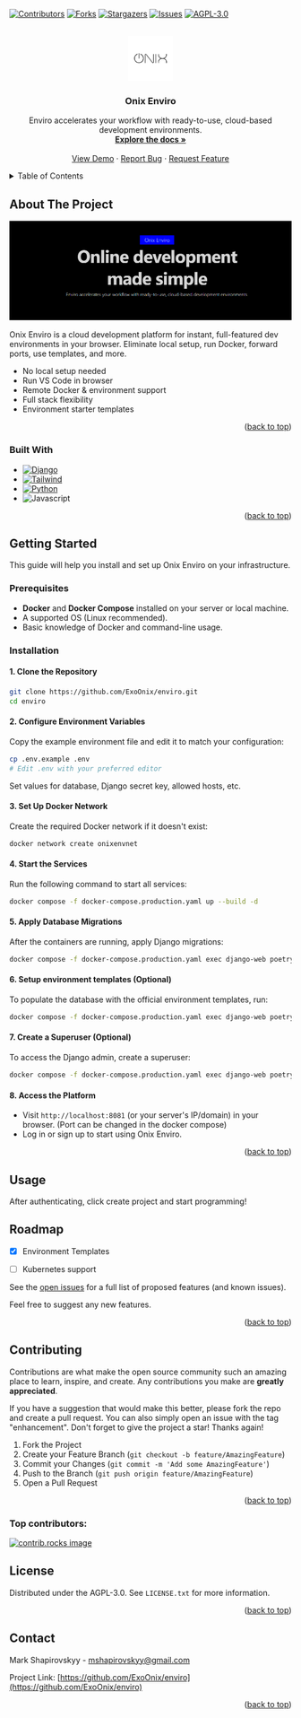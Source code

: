 <a id="readme-top"></a>

[![Contributors][contributors-shield]][contributors-url]
[![Forks][forks-shield]][forks-url]
[![Stargazers][stars-shield]][stars-url]
[![Issues][issues-shield]][issues-url]
[![AGPL-3.0][license-shield]][license-url]
<!-- [![LinkedIn][linkedin-shield]][linkedin-url] -->



<!-- PROJECT LOGO -->
<br />
<div align="center">
  <a href="https://github.com/ExoOnix/enviro">
    <img src="images/logo.png" alt="Logo" width="80" height="80">
  </a>

<h3 align="center">Onix Enviro</h3>

  <p align="center">
    Enviro accelerates your workflow with ready-to-use, cloud-based development environments.
    <br />
    <a href="https://docs.onixtech.org/"><strong>Explore the docs »</strong></a>
    <br />
    <br />
    <a href="https://onixtech.org/">View Demo</a>
    &middot;
    <a href="https://github.com/ExoOnix/enviro/issues/new?labels=bug&template=bug_report.md">Report Bug</a>
    &middot;
    <a href="https://github.com/ExoOnix/enviro/issues/new?labels=enhancement&template=feature_request.md">Request Feature</a>
  </p>
</div>



<!-- TABLE OF CONTENTS -->
<details>
  <summary>Table of Contents</summary>
  <ol>
    <li>
      <a href="#about-the-project">About The Project</a>
      <ul>
        <li><a href="#built-with">Built With</a></li>
      </ul>
    </li>
    <li>
      <a href="#getting-started">Getting Started</a>
      <ul>
        <li><a href="#prerequisites">Prerequisites</a></li>
        <li><a href="#installation">Installation</a></li>
      </ul>
    </li>
    <li><a href="#usage">Usage</a></li>
    <li><a href="#roadmap">Roadmap</a></li>
    <li><a href="#contributing">Contributing</a></li>
    <li><a href="#license">License</a></li>
    <li><a href="#contact">Contact</a></li>
  </ol>
</details>



<!-- ABOUT THE PROJECT -->
## About The Project

[![Product Name Screen Shot][product-screenshot]](https://example.com)

Onix Enviro is a cloud development platform for instant, full-featured dev environments in your browser. Eliminate local setup, run Docker, forward ports, use templates, and more.

- No local setup needed
- Run VS Code in browser
- Remote Docker & environment support
- Full stack flexibility
- Environment starter templates

<p align="right">(<a href="#readme-top">back to top</a>)</p>



### Built With

* [![Django][Django.org]][Django-url]
* [![Tailwind][Tailwindcss.com]][Tailwindcss-url]
* [![Python][Python.org]][Python-url]
* ![Javascript]

<p align="right">(<a href="#readme-top">back to top</a>)</p>



<!-- GETTING STARTED -->
## Getting Started

This guide will help you install and set up Onix Enviro on your infrastructure.

### Prerequisites

- **Docker** and **Docker Compose** installed on your server or local machine.
- A supported OS (Linux recommended).
- Basic knowledge of Docker and command-line usage.

### Installation

#### 1. Clone the Repository

```sh
git clone https://github.com/ExoOnix/enviro.git
cd enviro
```

#### 2. Configure Environment Variables

Copy the example environment file and edit it to match your configuration:

```sh
cp .env.example .env
# Edit .env with your preferred editor
```

Set values for database, Django secret key, allowed hosts, etc.

#### 3. Set Up Docker Network

Create the required Docker network if it doesn't exist:

```sh
docker network create onixenvnet
```

#### 4. Start the Services

Run the following command to start all services:

```sh
docker compose -f docker-compose.production.yaml up --build -d
```

#### 5. Apply Database Migrations

After the containers are running, apply Django migrations:

```sh
docker compose -f docker-compose.production.yaml exec django-web poetry run python manage.py migrate
```

#### 6. Setup environment templates (Optional)

To populate the database with the official environment templates, run:

```sh
docker compose -f docker-compose.production.yaml exec django-web poetry run python manage.py loaddata apps/env_manager/fixtures/templates.json
```

#### 7. Create a Superuser (Optional)

To access the Django admin, create a superuser:

```sh
docker compose -f docker-compose.production.yaml exec django-web poetry run python manage.py createsuperuser
```

#### 8. Access the Platform

- Visit `http://localhost:8081` (or your server's IP/domain) in your browser. (Port can be changed in the docker compose)
- Log in or sign up to start using Onix Enviro.

<p align="right">(<a href="#readme-top">back to top</a>)</p>



<!-- USAGE EXAMPLES -->
## Usage

After authenticating, click create project and start programming!


<!-- ROADMAP -->
## Roadmap
- [x] Environment Templates
- [ ] Kubernetes support


See the [open issues](https://github.com/ExoOnix/enviro/issues) for a full list of proposed features (and known issues).

Feel free to suggest any new features.

<p align="right">(<a href="#readme-top">back to top</a>)</p>



<!-- CONTRIBUTING -->
## Contributing

Contributions are what make the open source community such an amazing place to learn, inspire, and create. Any contributions you make are **greatly appreciated**.

If you have a suggestion that would make this better, please fork the repo and create a pull request. You can also simply open an issue with the tag "enhancement".
Don't forget to give the project a star! Thanks again!

1. Fork the Project
2. Create your Feature Branch (`git checkout -b feature/AmazingFeature`)
3. Commit your Changes (`git commit -m 'Add some AmazingFeature'`)
4. Push to the Branch (`git push origin feature/AmazingFeature`)
5. Open a Pull Request

<p align="right">(<a href="#readme-top">back to top</a>)</p>

### Top contributors:

<a href="https://github.com/ExoOnix/enviro/graphs/contributors">
  <img src="https://contrib.rocks/image?repo=ExoOnix/enviro" alt="contrib.rocks image" />
</a>



<!-- LICENSE -->
## License

Distributed under the AGPL-3.0. See `LICENSE.txt` for more information.

<p align="right">(<a href="#readme-top">back to top</a>)</p>



<!-- CONTACT -->
## Contact

Mark Shapirovskyy - mshapirovskyy@gmail.com

Project Link: [https://github.com/ExoOnix/enviro](https://github.com/ExoOnix/enviro)

<p align="right">(<a href="#readme-top">back to top</a>)</p>


<!-- MARKDOWN LINKS & IMAGES -->
<!-- https://www.markdownguide.org/basic-syntax/#reference-style-links -->
[contributors-shield]: https://img.shields.io/github/contributors/ExoOnix/enviro.svg?style=for-the-badge
[contributors-url]: https://github.com/ExoOnix/enviro/graphs/contributors
[forks-shield]: https://img.shields.io/github/forks/ExoOnix/enviro.svg?style=for-the-badge
[forks-url]: https://github.com/ExoOnix/enviro/network/members
[stars-shield]: https://img.shields.io/github/stars/ExoOnix/enviro.svg?style=for-the-badge
[stars-url]: https://github.com/ExoOnix/enviro/stargazers
[issues-shield]: https://img.shields.io/github/issues/ExoOnix/enviro.svg?style=for-the-badge
[issues-url]: https://github.com/ExoOnix/enviro/issues
[license-shield]: https://img.shields.io/github/license/ExoOnix/enviro.svg?style=for-the-badge
[license-url]: https://github.com/ExoOnix/enviro/blob/main/LICENSE
[linkedin-shield]: https://img.shields.io/badge/-LinkedIn-black.svg?style=for-the-badge&logo=linkedin&colorB=555
[linkedin-url]: http://linkedin.com/in/mark-shapirovskyy
[product-screenshot]: images/screenshot.png
[Next.js]: https://img.shields.io/badge/next.js-000000?style=for-the-badge&logo=nextdotjs&logoColor=white
[Next-url]: https://nextjs.org/
[React.js]: https://img.shields.io/badge/React-20232A?style=for-the-badge&logo=react&logoColor=61DAFB
[React-url]: https://reactjs.org/
[Vue.js]: https://img.shields.io/badge/Vue.js-35495E?style=for-the-badge&logo=vuedotjs&logoColor=4FC08D
[Vue-url]: https://vuejs.org/
[Angular.io]: https://img.shields.io/badge/Angular-DD0031?style=for-the-badge&logo=angular&logoColor=white
[Angular-url]: https://angular.io/
[Svelte.dev]: https://img.shields.io/badge/Svelte-4A4A55?style=for-the-badge&logo=svelte&logoColor=FF3E00
[Svelte-url]: https://svelte.dev/
[Laravel.com]: https://img.shields.io/badge/Laravel-FF2D20?style=for-the-badge&logo=laravel&logoColor=white
[Laravel-url]: https://laravel.com
[Bootstrap.com]: https://img.shields.io/badge/Bootstrap-563D7C?style=for-the-badge&logo=bootstrap&logoColor=white
[Bootstrap-url]: https://getbootstrap.com
[JQuery.com]: https://img.shields.io/badge/jQuery-0769AD?style=for-the-badge&logo=jquery&logoColor=white
[JQuery-url]: https://jquery.com 
[Django.org]: https://img.shields.io/badge/django-51be95?style=for-the-badge&logo=django&logoColor=white
[Django-url]: https://www.djangoproject.com/
[Tailwindcss.com]: https://img.shields.io/badge/tailwind-00bcff?style=for-the-badge&logo=tailwindcss&logoColor=white
[Tailwindcss-url]: https://tailwindcss.com
[Python.org]: https://img.shields.io/badge/python-28557b?style=for-the-badge&logo=python&logoColor=white
[Python-url]: https://www.python.org/
[Javascript]: https://img.shields.io/badge/javascript-fcdc00?style=for-the-badge&logo=javascript&logoColor=black
